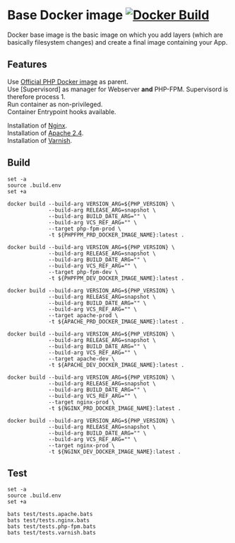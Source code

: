 # Base Docker image [![Docker Build](https://github.com/ems-project/docker-php-fpm/actions/workflows/docker-build.yml/badge.svg?branch=8.0)](https://github.com/ems-project/docker-php-fpm/actions/workflows/docker-build.yml)

Docker base image is the basic image on which you add layers (which are basically filesystem changes) and create a final image containing your App.  

## Features

Use [Official PHP Docker image](https://hub.docker.com/_/php) as parent.  
Use [Supervisord] as manager for Webserver **and** PHP-FPM.  Supervisord is therefore process 1.  
Run container as non-privileged.  
Container Entrypoint hooks available.  

Installation of [Nginx](https://pkgs.alpinelinux.org/package/v3.16/main/x86_64/nginx).  
Installation of [Apache 2.4](https://pkgs.alpinelinux.org/package/v3.16/main/x86_64/apache2).  
Installation of [Varnish](https://pkgs.alpinelinux.org/package/v3.16/main/x86_64/varnish).  

## Build

```
set -a
source .build.env
set +a

docker build --build-arg VERSION_ARG=${PHP_VERSION} \
             --build-arg RELEASE_ARG=snapshot \
             --build-arg BUILD_DATE_ARG="" \
             --build-arg VCS_REF_ARG="" \
             --target php-fpm-prod \
             -t ${PHPFPM_PRD_DOCKER_IMAGE_NAME}:latest .

docker build --build-arg VERSION_ARG=${PHP_VERSION} \
             --build-arg RELEASE_ARG=snapshot \
             --build-arg BUILD_DATE_ARG="" \
             --build-arg VCS_REF_ARG="" \
             --target php-fpm-dev \
             -t ${PHPFPM_DEV_DOCKER_IMAGE_NAME}:latest .

docker build --build-arg VERSION_ARG=${PHP_VERSION} \
             --build-arg RELEASE_ARG=snapshot \
             --build-arg BUILD_DATE_ARG="" \
             --build-arg VCS_REF_ARG="" \
             --target apache-prod \
             -t ${APACHE_PRD_DOCKER_IMAGE_NAME}:latest .

docker build --build-arg VERSION_ARG=${PHP_VERSION} \
             --build-arg RELEASE_ARG=snapshot \
             --build-arg BUILD_DATE_ARG="" \
             --build-arg VCS_REF_ARG="" \
             --target apache-dev \
             -t ${APACHE_DEV_DOCKER_IMAGE_NAME}:latest .

docker build --build-arg VERSION_ARG=${PHP_VERSION} \
             --build-arg RELEASE_ARG=snapshot \
             --build-arg BUILD_DATE_ARG="" \
             --build-arg VCS_REF_ARG="" \
             --target nginx-prod \
             -t ${NGINX_PRD_DOCKER_IMAGE_NAME}:latest .

docker build --build-arg VERSION_ARG=${PHP_VERSION} \
             --build-arg RELEASE_ARG=snapshot \
             --build-arg BUILD_DATE_ARG="" \
             --build-arg VCS_REF_ARG="" \
             --target nginx-prod \
             -t ${NGINX_DEV_DOCKER_IMAGE_NAME}:latest .
```

## Test 

```
set -a
source .build.env
set +a

bats test/tests.apache.bats
bats test/tests.nginx.bats
bats test/tests.php-fpm.bats
bats test/tests.varnish.bats
```